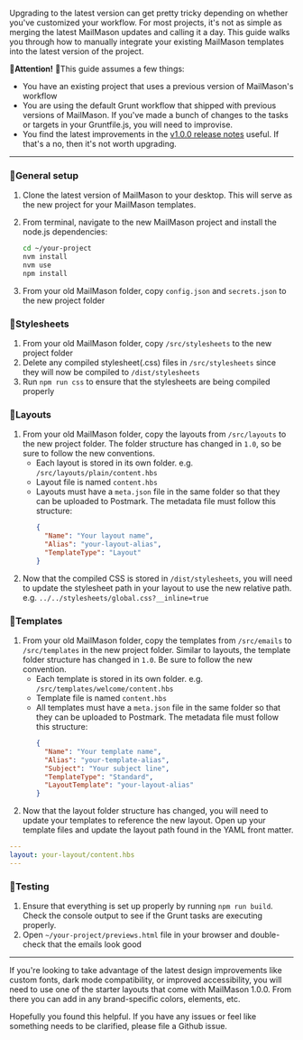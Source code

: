 Upgrading to the latest version can get pretty tricky depending on whether you've customized your workflow. For most projects, it's not as simple as merging the latest MailMason updates and calling it a day. This guide walks you through how to manually integrate your existing MailMason templates into the latest version of the project.

🚨**Attention!** 🚨This guide assumes a few things:
- You have an existing project that uses a previous version of MailMason's workflow
- You are using the default Grunt workflow that shipped with previous versions of MailMason. If you've made a bunch of changes to the tasks or targets in your Gruntfile.js, you will need to improvise.
- You find the latest improvements in the [v1.0.0 release notes](#) useful. If that's a no, then it's not worth upgrading.


***

### 🧱General setup
1. Clone the latest version of MailMason to your desktop. This will serve as the new project for your MailMason templates.
2. From terminal, navigate to the new MailMason project and install the node.js dependencies: 
    ```bash
    cd ~/your-project
    nvm install
    nvm use
    npm install
    ```

3. From your old MailMason folder, copy `config.json` and `secrets.json` to the new project folder

### 🎨Stylesheets

1. From your old MailMason folder, copy `/src/stylesheets` to the new project folder
2. Delete any compiled stylesheet(.css) files in `/src/stylesheets` since they will now be compiled to `/dist/stylesheets`
3. Run `npm run css` to ensure that the stylesheets are being compiled properly

### 📘Layouts
1. From your old MailMason folder, copy the layouts from `/src/layouts` to the new project folder. The folder structure has changed in `1.0`, so be sure to follow the new conventions.
    * Each layout is stored in its own folder. e.g. `/src/layouts/plain/content.hbs`
    * Layout file is named `content.hbs`
    * Layouts must have a `meta.json` file in the same folder so that they can be uploaded to Postmark. The metadata file must follow this structure: 
        ```json
        {
          "Name": "Your layout name",
          "Alias": "your-layout-alias",
          "TemplateType": "Layout"
        }
        ```
2. Now that the compiled CSS is stored in `/dist/stylesheets`, you will need to update the stylesheet path in your layout to use the new relative path. e.g. `../../stylesheets/global.css?__inline=true`

### 📄Templates
1. From your old MailMason folder, copy the templates from `/src/emails` to `/src/templates` in the new project folder. Similar to layouts, the template folder structure has changed in `1.0`. Be sure to follow the new convention. 
    * Each template is stored in its own folder. e.g. `/src/templates/welcome/content.hbs`
    * Template file is named `content.hbs`
    * All templates must have a `meta.json` file in the same folder so that they can be uploaded to Postmark. The metadata file must follow this structure:
        ```json
        {
          "Name": "Your template name",
          "Alias": "your-template-alias",
          "Subject": "Your subject line",
          "TemplateType": "Standard",
          "LayoutTemplate": "your-layout-alias"
        }
        ```
2. Now that the layout folder structure has changed, you will need to update your templates to reference the new layout. Open up your template files and update the layout path found in the YAML front matter.

```yaml
---
layout: your-layout/content.hbs
---
```

### 🧪Testing
1. Ensure that everything is set up properly by running `npm run build`. Check the console output to see if the Grunt tasks are executing properly.
2. Open `~/your-project/previews.html` file in your browser and double-check that the emails look good

***

If you're looking to take advantage of the latest design improvements like custom fonts, dark mode compatibility, or improved accessibility, you will need to use one of the starter layouts that come with MailMason 1.0.0. From there you can add in any brand-specific colors, elements, etc.

Hopefully you found this helpful. If you have any issues or feel like something needs to be clarified, please file a Github issue. 